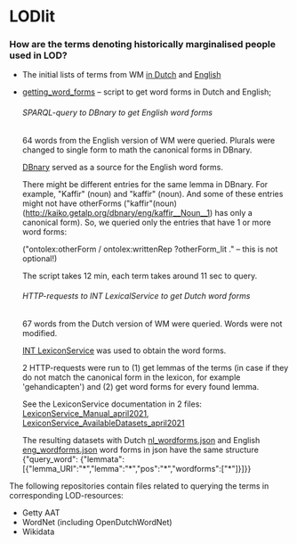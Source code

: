# LODlit

### How are the terms denoting historically marginalised people used in LOD?

* The initial lists of terms from WM [in Dutch](https://github.com/cultural-ai/LODlit/blob/main/query_terms_nl.txt) and [English](https://github.com/cultural-ai/LODlit/blob/main/query_terms_en.txt)
* [getting_word_forms](https://github.com/cultural-ai/LODlit/blob/main/getting_word_forms.ipynb) – script to get word forms in Dutch and English;

  ###### SPARQL-query to DBnary to get English word forms

  64 words from the English version of WM were queried. Plurals were changed to single form to math the canonical forms in DBnary.
  
  [DBnary](http://kaiko.getalp.org/about-dbnary/) served as a source for the English word forms.
  
  There might be different entries for the same lemma in DBnary. For example, "Kaffir" (noun) and "kaffir" (noun). And some of these entries might not have otherForms ("kaffir"(noun) (http://kaiko.getalp.org/dbnary/eng/kaffir__Noun__1) has only a canonical form). So, we queried only the entries that have 1 or more word forms:

  ("ontolex:otherForm / ontolex:writtenRep ?otherForm_lit ." – this is not optional!)

  The script takes 12 min, each term takes around 11 sec to query.

  ###### HTTP-requests to INT LexicalService to get Dutch word forms

  67 words from the Dutch version of WM were queried. Words were not modified.

  [INT LexiconService](http://sk.taalbanknederlands.inl.nl/LexiconService/) was used to obtain the word forms.

  2 HTTP-requests were run to (1) get lemmas of the terms (in case if they do not match the canonical form in the lexicon, for example 'gehandicapten') and (2) get word forms for every found lemma.
  
  See the LexiconService documentation in 2 files: [LexiconService_Manual_april2021](https://github.com/cultural-ai/LODlit/blob/main/LexiconService_Manual_april2021.pdf), [LexiconService_AvailableDatasets_april2021](https://github.com/cultural-ai/LODlit/blob/main/LexiconService_AvailableDatasets_april2021.pdf)
  
  The resulting datasets with Dutch [nl_wordforms.json](https://github.com/cultural-ai/LODlit/blob/main/nl_wordforms.json) and English [eng_wordforms.json](https://github.com/cultural-ai/LODlit/blob/main/en_wordforms.json) word forms in json have the same structure
  {"query_word": {"lemmata":\[{"lemma_URI":"\*","lemma":"\*","pos":"\*","wordforms":\["\*"]}]}}
  
The following repositories contain files related to querying the terms in corresponding LOD-resources:
* Getty AAT
* WordNet (including OpenDutchWordNet)
* Wikidata
